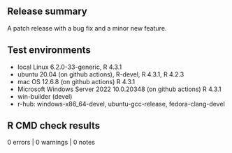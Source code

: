 ## Release summary

A patch release with a bug fix and a minor new feature.

## Test environments

* local Linux 6.2.0-33-generic, R 4.3.1
* ubuntu 20.04 (on github actions), R-devel, R 4.3.1, R 4.2.3
* mac OS 12.6.8 (on github actions) R 4.3.1
* Microsoft Windows Server 2022 10.0.20348 (on github actions) R 4.3.1
* win-builder (devel)
* r-hub: windows-x86_64-devel, ubuntu-gcc-release, fedora-clang-devel

## R CMD check results
0 errors | 0 warnings | 0 notes
